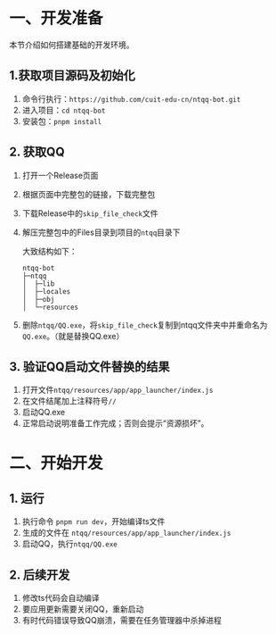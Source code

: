 # 一、开发准备

本节介绍如何搭建基础的开发环境。

## 1.获取项目源码及初始化

  1. 命令行执行：`https://github.com/cuit-edu-cn/ntqq-bot.git`
  2. 进入项目：`cd ntqq-bot`
  3. 安装包：`pnpm install`

## 2. 获取QQ

  1. 打开一个Release页面
  2. 根据页面中完整包的链接，下载完整包
  3. 下载Release中的`skip_file_check`文件
  4. 解压完整包中的Files目录到项目的`ntqq`目录下

      大致结构如下：
      ```
      ntqq-bot
      ├─ntqq
      │  ├─lib
      │  ├─locales
      │  ├─obj
      │  └─resources
      ```
  5. 删除`ntqq/QQ.exe`，将`skip_file_check`复制到ntqq文件夹中并重命名为`QQ.exe`。（就是替换QQ.exe）

## 3. 验证QQ启动文件替换的结果

  1. 打开文件`ntqq/resources/app/app_launcher/index.js`
  2. 在文件结尾加上注释符号`//`
  3. 启动QQ.exe
  4. 正常启动说明准备工作完成；否则会提示“资源损坏”。

# 二、开始开发

## 1. 运行

  1. 执行命令 `pnpm run dev`，开始编译ts文件
  2. 生成的文件在 `ntqq/resources/app/app_launcher/index.js`
  3. 启动QQ，执行`ntqq/QQ.exe`

## 2. 后续开发

  1. 修改ts代码会自动编译
  2. 要应用更新需要关闭QQ，重新启动
  3. 有时代码错误导致QQ崩溃，需要在任务管理器中杀掉进程